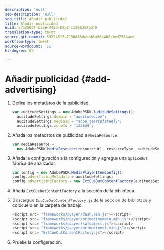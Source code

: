 ```yaml
---
description: 'null'
seo-description: 'null'
seo-title: Añadir publicidad
title: Añadir publicidad
uuid: 7762506f-b55e-445d-b8a2-c1208358a370
translation-type: tm+mt
source-git-commit: 592245f5a7186d18dabbb5a98a468cbed7354aed
workflow-type: tm+mt
source-wordcount: '51'
ht-degree: 0%

---
```



# Añadir publicidad {#add-advertising}

1. Defina los metadatos de la publicidad.

   ```js
   var auditudeSettings = new AdobePSDK.AuditudeSettings(); 
     auditudeSettings.domain = "auditude.com"; 
     auditudeSettings.mediaId = "adbe_tearsofsteel2"; 
     auditudeSettings.zoneId = "123869";
   ```

1. Añada los metadatos de publicidad a `MediaResource`.

   ```js
   var mediaResource =  
     new AdobePSDK.MediaResource(resourceUrl, resourceType, auditudeSettings, false);
   ```

1. Añada la configuración a la configuración y agregue una `SpliceOut` fábrica de analizador.

   ```js
   var config = new AdobePSDK.MediaPlayerItemConfig(); 
   config.advertisingMetadata = auditudeSettings; 
   config.advertisingFactory = new ExtCueOutContentFactory(auditudeSettings);
   ```

1. Añada `ExtCueOutContentFactory` a la sección de la biblioteca.
1. Descargue `ExtCueOutContentFactory.js` de la sección de biblioteca y colóquelo en la carpeta de trabajo.

   ```js
   <script src= "frameworks/player/dash.min.js"></script> 
   <script src= "frameworks/player/primetimemain.min.js"></script> 
   <script src= "frameworks/player/swfobject.js"></script> 
   <script src= "frameworks/player/primetimeei.min.js"></script> 
   <script src= "ExtCueOutContentFactory.js"></script>
   ```

1. Pruebe la configuración.
